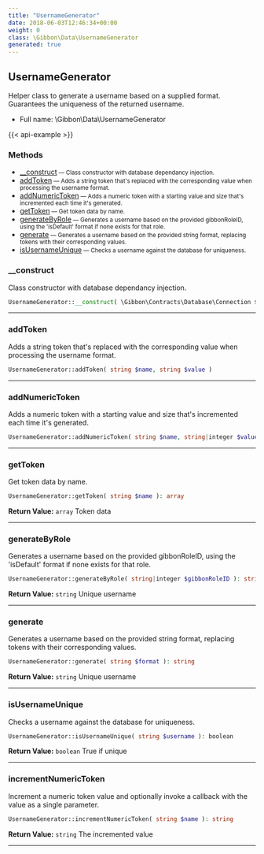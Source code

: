 ```yaml
---
title: "UsernameGenerator"
date: 2018-06-03T12:46:34+00:00
weight: 0
class: \Gibbon\Data\UsernameGenerator
generated: true
---
```


## UsernameGenerator

Helper class to generate a username based on a supplied format. Guarantees the uniqueness of the returned username.



* Full name: \Gibbon\Data\UsernameGenerator

{{< api-example >}} 



### Methods

- [__construct](#__construct)<small> — Class constructor with database dependancy injection.</small>
- [addToken](#addtoken)<small> — Adds a string token that's replaced with the corresponding value when processing the username format.</small>
- [addNumericToken](#addnumerictoken)<small> — Adds a numeric token with a starting value and size that's incremented each time it's generated.</small>
- [getToken](#gettoken)<small> — Get token data by name.</small>
- [generateByRole](#generatebyrole)<small> — Generates a username based on the provided gibbonRoleID, using the 'isDefault' format if none exists for that role.</small>
- [generate](#generate)<small> — Generates a username based on the provided string format, replacing tokens with their corresponding values.</small>
- [isUsernameUnique](#isusernameunique)<small> — Checks a username against the database for uniqueness.</small>




### __construct

Class constructor with database dependancy injection.

```php
UsernameGenerator::__construct( \Gibbon\Contracts\Database\Connection $pdo )
```









---

### addToken

Adds a string token that's replaced with the corresponding value when processing the username format.

```php
UsernameGenerator::addToken( string $name, string $value )
```









---

### addNumericToken

Adds a numeric token with a starting value and size that's incremented each time it's generated.

```php
UsernameGenerator::addNumericToken( string $name, string|integer $value, integer $size, integer $increment, \Gibbon\Data\function $callback = null )
```









---

### getToken

Get token data by name.

```php
UsernameGenerator::getToken( string $name ): array
```






**Return Value:**
`array`  Token data



---

### generateByRole

Generates a username based on the provided gibbonRoleID, using the 'isDefault' format if none exists for that role.

```php
UsernameGenerator::generateByRole( string|integer $gibbonRoleID ): string
```






**Return Value:**
`string`  Unique username



---

### generate

Generates a username based on the provided string format, replacing tokens with their corresponding values.

```php
UsernameGenerator::generate( string $format ): string
```






**Return Value:**
`string`  Unique username



---

### isUsernameUnique

Checks a username against the database for uniqueness.

```php
UsernameGenerator::isUsernameUnique( string $username ): boolean
```






**Return Value:**
`boolean`  True if unique



---

### incrementNumericToken

Increment a numeric token value and optionally invoke a callback with the value as a single parameter.

```php
UsernameGenerator::incrementNumericToken( string $name ): string
```






**Return Value:**
`string`  The incremented value



---

